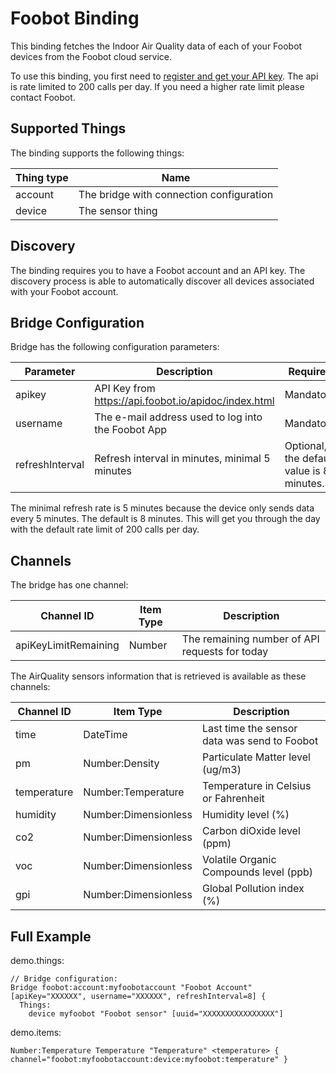 # Foobot Binding

This binding fetches the Indoor Air Quality data of each of your Foobot devices from the Foobot cloud service.

To use this binding, you first need to [register and get your API key](https://api.foobot.io/apidoc/index.html).
The api is rate limited to 200 calls per day. If you need a higher rate limit please contact Foobot.

## Supported Things

The binding supports the following things:

| Thing type  | Name
|-------------|------------------------------------------
| account     | The bridge with connection configuration
| device      | The sensor thing

## Discovery

The binding requires you to have a Foobot account and an API key.
The discovery process is able to automatically discover all devices associated with your Foobot account.

## Bridge Configuration

Bridge has the following configuration parameters:

| Parameter        | Description                                           | Required
|------------------|-------------------------------------------------------|----------
| apikey           | API Key from https://api.foobot.io/apidoc/index.html  | Mandatory
| username         | The e-mail address used to log into the Foobot App    | Mandatory
| refreshInterval  | Refresh interval in minutes, minimal 5 minutes        | Optional, the default value is 8 minutes.

The minimal refresh rate is 5 minutes because the device only sends data every 5 minutes.
The default is 8 minutes. This will get you through the day with the default rate limit of 200 calls per day.

## Channels

The bridge has one channel:

| Channel ID           | Item Type | Description
|----------------------|-----------|-----------------------------------------------
| apiKeyLimitRemaining | Number    | The remaining number of API requests for today


The AirQuality sensors information that is retrieved is available as these channels:

| Channel ID        | Item Type            | Description
|-------------------|----------------------|---------------------------------------------
| time              | DateTime             | Last time the sensor data was send to Foobot
| pm                | Number:Density       | Particulate Matter level (ug/m3)
| temperature       | Number:Temperature   | Temperature in Celsius or Fahrenheit
| humidity          | Number:Dimensionless | Humidity level (%)
| co2               | Number:Dimensionless | Carbon diOxide level (ppm)
| voc               | Number:Dimensionless | Volatile Organic Compounds level (ppb)
| gpi               | Number:Dimensionless | Global Pollution index (%)

## Full Example

demo.things:

```
// Bridge configuration:
Bridge foobot:account:myfoobotaccount "Foobot Account" [apiKey="XXXXXX", username="XXXXXX", refreshInterval=8] {
  Things:
    device myfoobot "Foobot sensor" [uuid="XXXXXXXXXXXXXXXX"]
```

demo.items:

```
Number:Temperature Temperature "Temperature" <temperature> { channel="foobot:myfoobotaccount:device:myfoobot:temperature" }
```
